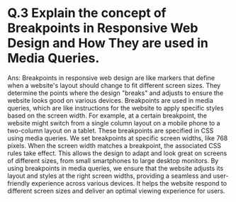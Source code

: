 # Q.3 Explain the concept of Breakpoints in Responsive Web Design and How They are used in Media Queries.

Ans: Breakpoints in responsive web design are like markers that define when a website's layout should change to fit different screen sizes. They determine the points where the design "breaks" and adjusts to ensure the website looks good on various devices. Breakpoints are used in media queries, which are like instructions for the website to apply specific styles based on the screen width. For example, at a certain breakpoint, the website might switch from a single column layout on a mobile phone to a two-column layout on a tablet. These breakpoints are specified in CSS using media queries. We set breakpoints at specific screen widths, like 768 pixels. When the screen width matches a breakpoint, the associated CSS rules take effect. This allows the design to adapt and look great on screens of different sizes, from small smartphones to large desktop monitors. By using breakpoints in media queries, we ensure that the website adjusts its layout and styles at the right screen widths, providing a seamless and user-friendly experience across various devices. It helps the website respond to different screen sizes and deliver an optimal viewing experience for users.